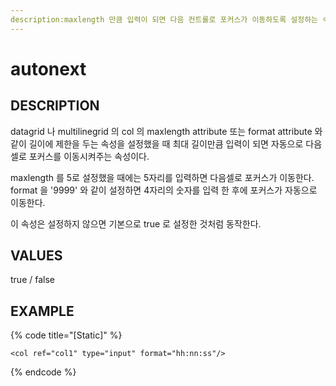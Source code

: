 ```yaml
---
description:maxlength 만큼 입력이 되면 다음 컨트롤로 포커스가 이동하도록 설정하는 속성 
---
```


# autonext 

## DESCRIPTION

datagrid 나 multilinegrid 의 col 의 maxlength attribute 또는 format attribute 와 같이 길이에 제한을 두는 속성을 설정했을 때 최대 길이만큼 입력이 되면 자동으로 다음 셀로 포커스를 이동시켜주는 속성이다.

maxlength 를 5로 설정했을 때에는 5자리를 입력하면 다음셀로 포커스가 이동한다. 
format 을 '9999' 와 같이 설정하면 4자리의 숫자를 입력 한 후에 포커스가 자동으로 이동한다.

이 속성은 설정하지 않으면 기본으로 true 로 설정한 것처럼 동작한다.  
## VALUES

true / false
## EXAMPLE

{% code title="\[Static\]" %}
```markup
<col ref="col1" type="input" format="hh:nn:ss"/> 
```
{% endcode %}
